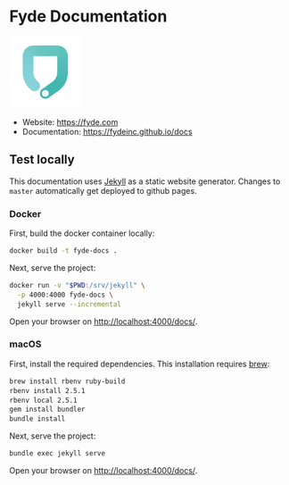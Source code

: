 # Fyde Documentation

![Fyde](imgs/fyde-logo.png)

- Website: <https://fyde.com>
- Documentation: <https://fydeinc.github.io/docs>

## Test locally

This documentation uses [Jekyll](https://jekyllrb.com/) as a static website
generator. Changes to `master` automatically get deployed to github pages.

### Docker

First, build the docker container locally:

```sh
docker build -t fyde-docs .
```

Next, serve the project:

```sh
docker run -v "$PWD:/srv/jekyll" \
  -p 4000:4000 fyde-docs \
  jekyll serve --incremental
```

Open your browser on <http://localhost:4000/docs/>.

### macOS

First, install the required dependencies.
This installation requires [brew](https://brew.sh/):

```sh
brew install rbenv ruby-build
rbenv install 2.5.1
rbenv local 2.5.1
gem install bundler
bundle install
```

Next, serve the project:

```sh
bundle exec jekyll serve
```

Open your browser on <http://localhost:4000/docs/>.

